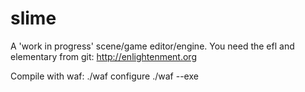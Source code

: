 slime
=====
A 'work in progress' scene/game editor/engine.
You need the efl and elementary from git: http://enlightenment.org

Compile with waf:
./waf configure
./waf --exe

